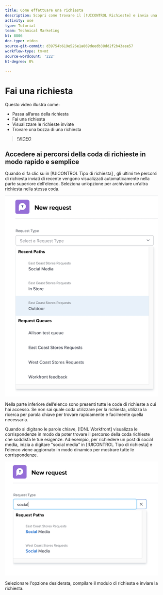 ```yaml
---
title: Come effettuare una richiesta
description: Scopri come trovare il [!UICONTROL Richieste] e invia una richiesta. Poi scopri come visualizzare le richieste inviate e le bozze.
activity: use
type: Tutorial
team: Technical Marketing
kt: 8806
doc-type: video
source-git-commit: d39754b619e526e1a869deedb38dd2f2b43aee57
workflow-type: tm+mt
source-wordcount: '222'
ht-degree: 0%

---
```


# Fai una richiesta

Questo video illustra come:

* Passa all’area della richiesta
* Fai una richiesta
* Visualizzare le richieste inviate
* Trovare una bozza di una richiesta

>[!VIDEO](https://video.tv.adobe.com/v/336092/?quality=12)

## Accedere ai percorsi della coda di richieste in modo rapido e semplice

Quando si fa clic su in [!UICONTROL Tipo di richiesta] , gli ultimi tre percorsi di richiesta inviati di recente vengono visualizzati automaticamente nella parte superiore dell’elenco. Seleziona un’opzione per archiviare un’altra richiesta nella stessa coda.

![Menu Tipo di richiesta che mostra l’elenco dei percorsi di richiesta recenti](assets/collaborator-fundamentals-1.png)

Nella parte inferiore dell’elenco sono presenti tutte le code di richieste a cui hai accesso. Se non sai quale coda utilizzare per la richiesta, utilizza la ricerca per parola chiave per trovare rapidamente e facilmente quella necessaria.

Quando si digitano le parole chiave, [!DNL Workfront] visualizza le corrispondenze in modo da poter trovare il percorso della coda richieste che soddisfa le tue esigenze. Ad esempio, per richiedere un post di social media, inizia a digitare &quot;social media&quot; in [!UICONTROL Tipo di richiesta] e l’elenco viene aggiornato in modo dinamico per mostrare tutte le corrispondenze.

![Menu Tipo di richiesta con una parola digitata nel campo per visualizzare i percorsi di richiesta recenti](assets/collaborator-fundamentals-2.png)

Selezionare l&#39;opzione desiderata, compilare il modulo di richiesta e inviare la richiesta.

<!---
Learn more
Requests area overview
Create and submit Workfront requests
Guides
Make a work request
--->
